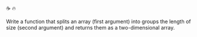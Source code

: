 :coffee: :fire:

Write a function that splits an array (first argument) into groups the length of size (second argument) and returns them as a two-dimensional array.
